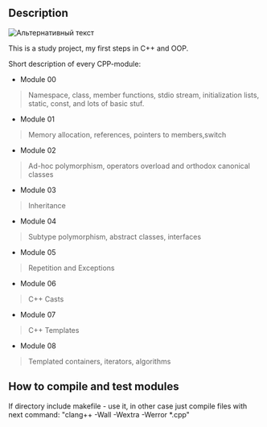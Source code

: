 ## Description

![Альтернативный текст](https://upload.wikimedia.org/wikipedia/commons/thumb/1/18/ISO_C%2B%2B_Logo.svg/142px-ISO_C%2B%2B_Logo.svg.png)

This is a study project, my first steps in C++ and OOP.

Short description of every CPP-module:

+ Module 00

> Namespace, class, member functions, stdio stream, initialization lists, static, const, and lots of basic stuf.

+ Module 01

> Memory allocation, references, pointers to members,switch

+ Module 02

> Ad-hoc polymorphism, operators overload and orthodox canonical classes

+ Module 03

> Inheritance

+ Module 04

> Subtype polymorphism, abstract classes, interfaces

+ Module 05

> Repetition and Exceptions

+ Module 06

> C++ Casts

+ Module 07

> C++ Templates

+ Module 08

> Templated containers, iterators, algorithms


## How to compile and test modules

If directory include makefile - use it, in other case just compile files with next command: "clang++ -Wall -Wextra -Werror *.cpp"

